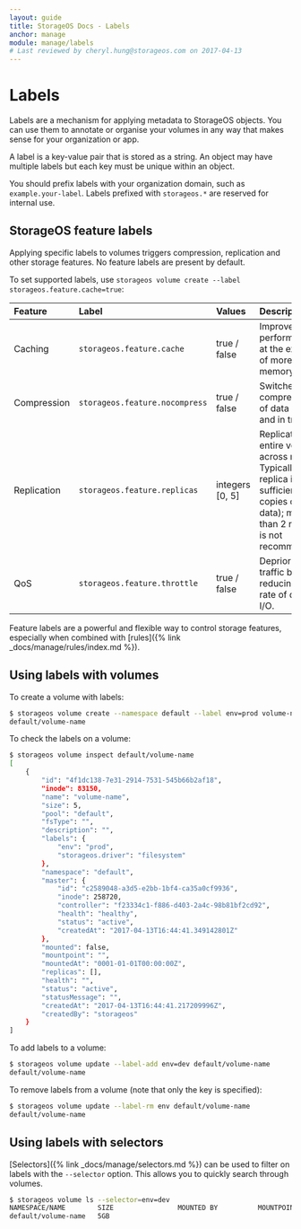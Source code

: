 ```yaml
---
layout: guide
title: StorageOS Docs - Labels
anchor: manage
module: manage/labels
# Last reviewed by cheryl.hung@storageos.com on 2017-04-13
---
```


# Labels

Labels are a mechanism for applying metadata to StorageOS objects. You can use
them to annotate or organise your volumes in any way that makes sense for your
organization or app.

A label is a key-value pair that is stored as a string. An object may have
multiple labels but each key must be unique within an object.

You should prefix labels with your organization domain, such as
`example.your-label`. Labels prefixed with `storageos.*` are reserved for
internal use.

## StorageOS feature labels

Applying specific labels to volumes triggers compression, replication and other
storage features. No feature labels are present by default.

To set supported labels, use `storageos volume create --label storageos.feature.cache=true`:

| Feature     | Label                           | Values         | Description                                              |
|:------------|:--------------------------------|:---------------|:---------------------------------------------------------|
| Caching     | `storageos.feature.cache`       | true / false   | Improves read performance at the expense of more memory. |
| Compression | `storageos.feature.nocompress`  | true / false   | Switches off compression of data at rest and in transit. |
| Replication | `storageos.feature.replicas`    | integers [0, 5]| Replicates entire volume across nodes. Typically 1 replica is sufficient (2 copies of the data); more than 2 replicas is not recommended. |
| QoS         | `storageos.feature.throttle`    | true / false   | Deprioritizes traffic by reducing the rate of disk I/O.  |

Feature labels are a powerful and flexible way to control storage features,
especially when combined with [rules]({% link _docs/manage/rules/index.md %}).

## Using labels with volumes

To create a volume with labels:

```bash
$ storageos volume create --namespace default --label env=prod volume-name
default/volume-name
```

To check the labels on a volume:

```bash
$ storageos volume inspect default/volume-name
[
    {
        "id": "4f1dc138-7e31-2914-7531-545b66b2af18",
        "inode": 83150,
        "name": "volume-name",
        "size": 5,
        "pool": "default",
        "fsType": "",
        "description": "",
        "labels": {
            "env": "prod",
            "storageos.driver": "filesystem"
        },
        "namespace": "default",
        "master": {
            "id": "c2589048-a3d5-e2bb-1bf4-ca35a0cf9936",
            "inode": 258720,
            "controller": "f23334c1-f886-d403-2a4c-98b81bf2cd92",
            "health": "healthy",
            "status": "active",
            "createdAt": "2017-04-13T16:44:41.349142801Z"
        },
        "mounted": false,
        "mountpoint": "",
        "mountedAt": "0001-01-01T00:00:00Z",
        "replicas": [],
        "health": "",
        "status": "active",
        "statusMessage": "",
        "createdAt": "2017-04-13T16:44:41.217209996Z",
        "createdBy": "storageos"
    }
]
```

To add labels to a volume:

```bash
$ storageos volume update --label-add env=dev default/volume-name
default/volume-name
```

To remove labels from a volume (note that only the key is specified):

```bash
$ storageos volume update --label-rm env default/volume-name
default/volume-name
```

## Using labels with selectors

[Selectors]({% link _docs/manage/selectors.md %}) can be used to filter on
labels with the `--selector` option. This allows you to quickly search through
volumes.

```bash
$ storageos volume ls --selector=env=dev
NAMESPACE/NAME        SIZE                MOUNTED BY          MOUNTPOINT          STATUS              REPLICAS
default/volume-name   5GB                                                         active              0/0
```
